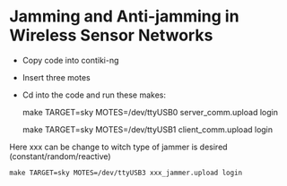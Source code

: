 # Jamming and Anti-jamming in Wireless Sensor Networks 

- Copy code into contiki-ng
- Insert three motes 
- Cd into the code and run these makes:

  make TARGET=sky MOTES=/dev/ttyUSB0 server_comm.upload login
  
  make TARGET=sky MOTES=/dev/ttyUSB1 client_comm.upload login
  
Here xxx can be change to witch type of jammer is desired (constant/random/reactive)

    make TARGET=sky MOTES=/dev/ttyUSB3 xxx_jammer.upload login


